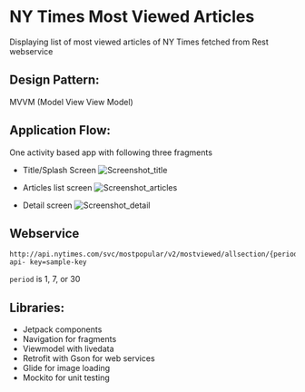# NY Times Most Viewed Articles
Displaying list of most viewed articles of NY Times fetched from Rest webservice

## Design Pattern:
MVVM (Model View View Model)

## Application Flow:
One activity based app with following three fragments

- Title/Splash Screen
![Screenshot_title](https://user-images.githubusercontent.com/47480605/98183215-203a3700-1f21-11eb-9bfc-2a10e7ba9bf5.jpg)

- Articles list screen
![Screenshot_articles](https://user-images.githubusercontent.com/47480605/98183207-1e707380-1f21-11eb-8e47-71293c61ed87.jpg)

- Detail screen
![Screenshot_detail](https://user-images.githubusercontent.com/47480605/98183212-1fa1a080-1f21-11eb-8763-19517b1f726c.jpg)


## Webservice
```
http://api.nytimes.com/svc/mostpopular/v2/mostviewed/allsection/{period}.json?api- key=sample-key
```
`period` is 1, 7, or 30

## Libraries:
- Jetpack components
- Navigation for fragments
- Viewmodel with livedata
- Retrofit with Gson for web services
- Glide for image loading
- Mockito for unit testing
